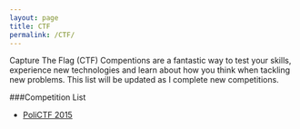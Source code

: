 ```yaml
---
layout: page
title: CTF
permalink: /CTF/
---
```


Capture The Flag (CTF) Compentions are a fantastic way to test your skills, experience new technologies and learn about how you think when tackling new problems. This list will be updated as I complete new competitions. 

###Competition List

- [PoliCTF 2015](http://polictf.it/)
